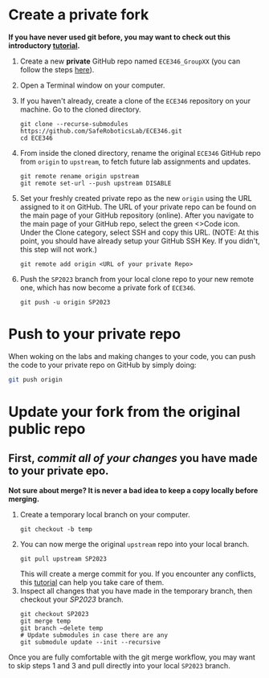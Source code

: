 # Create a private fork

**If you have never used git before, you may want to check out this introductory [tutorial](https://www.atlassian.com/git/tutorials).**

1. Create a new **private** GitHub repo named ```ECE346_GroupXX``` (you can follow the steps [here](https://docs.github.com/en/repositories/creating-and-managing-repositories/creating-a-new-repository)).

2. Open a Terminal window on your computer.

3. If you haven't already, create a clone of the `ECE346` repository on your machine. Go to the cloned directory.
    ```
    git clone --recurse-submodules https://github.com/SafeRoboticsLab/ECE346.git
    cd ECE346
    ```

4. From inside the cloned directory, rename the original `ECE346` GitHub repo from `origin` to `upstream`, to fetch future lab assignments and updates.
    ```
    git remote rename origin upstream
    git remote set-url --push upstream DISABLE
    ```
5. Set your freshly created private repo as the new `origin` using the URL assigned to it on GitHub. The URL of your private repo can be found on the main page of your GitHub repository (online).  After you navigate to the main page of your GitHub repo, select the green <>Code icon.  Under the Clone category, select SSH and copy this URL.  (NOTE: At this point, you should have already setup your GitHub SSH Key.  If you didn't, this step will not work.)
    ```
    git remote add origin <URL of your private Repo>
    ```
4. Push the `SP2023` branch from your local clone repo to your new remote one, which has now become a private fork of `ECE346`.
    ```
    git push -u origin SP2023
    ```
    
# Push to your private repo
When woking on the labs and making changes to your code, you can push the code to your private repo on GitHub by simply doing:
```bash
git push origin
```    
# Update your fork from the original public repo
## First, *commit all of your changes* you have made to your private epo.
**Not sure about merge? It is never a bad idea to keep a copy locally before merging.**

1. Create a temporary local branch on your computer.
    ```
    git checkout -b temp
    ```
2. You can now merge the original `upstream` repo into your local branch.
    ```
    git pull upstream SP2023 
    ```
    This will create a merge commit for you. If you encounter any conflicts, this [tutorial](https://www.atlassian.com/git/tutorials/using-branches/merge-conflicts) can help you take care of them.
3. Inspect all changes that you have made in the temporary branch, then checkout your *SP2023* branch.
    ```
    git checkout SP2023
    git merge temp
    git branch –delete temp
    # Update submodules in case there are any
    git submodule update --init --recursive
    ```
Once you are fully comfortable with the git merge workflow, you may want to skip steps 1 and 3 and pull directly into your local `SP2023` branch.
